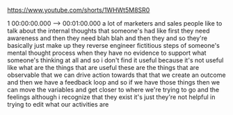 https://www.youtube.com/shorts/1WHWt5M8SR0

1 00:00:00.000 --\> 00:01:00.000 a lot of marketers and sales people
like to talk about the internal thoughts that someone's had like first
they need awareness and then they need blah blah and then they and so
they're basically just make up they reverse engineer fictitious steps of
someone's mental thought process when they have no evidence to support
what someone's thinking at all and so i don't find it useful because
it's not useful like what are the things that are useful these are the
things that are observable that we can drive action towards that that we
create an outcome and then we have a feedback loop and so if we have
those things then we can move the variables and get closer to where
we're trying to go and the feelings although i recognize that they exist
it's just they're not helpful in trying to edit what our activities are
